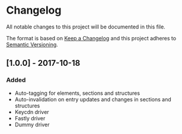 # Changelog

All notable changes to this project will be documented in this file.

The format is based on [Keep a Changelog](http://keepachangelog.com/) and this project adheres to [Semantic Versioning](http://semver.org/).



## [1.0.0] - 2017-10-18
### Added
- Auto-tagging for elements, sections and structures
- Auto-invalidation on entry updates and changes in sections and structures
- Keycdn driver
- Fastly driver
- Dummy driver


